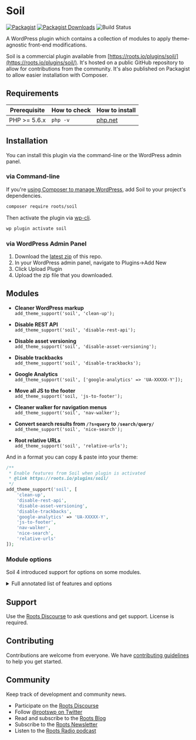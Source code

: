 # Soil
[![Packagist](https://img.shields.io/packagist/v/roots/soil.svg?style=flat-square)](https://packagist.org/packages/roots/soil)
[![Packagist Downloads](https://img.shields.io/packagist/dt/roots/soil.svg?style=flat-square)](https://packagist.org/packages/roots/soil)
![Build Status](https://github.com/roots/soil/workflows/Compatibility%20Checks/badge.svg)

A WordPress plugin which contains a collection of modules to apply theme-agnostic front-end modifications.

Soil is a commercial plugin available from [https://roots.io/plugins/soil/](https://roots.io/plugins/soil/). It's hosted on a public GitHub repository to allow for contributions from the community. It's also published on Packagist to allow easier installation with Composer.

## Requirements

<table>
  <thead>
    <tr>
      <th>Prerequisite</th>
      <th>How to check</th>
      <th>How to install</th>
    </tr>
  </thead>
  <tbody>
    <tr>
      <td>PHP &gt;= 5.6.x</td>
      <td><code>php -v</code></td>
      <td>
        <a href="http://php.net/manual/en/install.php">php.net</a>
      </td>
    </tr>
  </tbody>
</table>

## Installation

You can install this plugin via the command-line or the WordPress admin panel.

### via Command-line

If you're [using Composer to manage WordPress](https://roots.io/using-composer-with-wordpress/), add Soil to your project's dependencies.

```sh
composer require roots/soil
```

Then activate the plugin via [wp-cli](http://wp-cli.org/commands/plugin/activate/).

```sh
wp plugin activate soil
```

### via WordPress Admin Panel

1. Download the [latest zip](https://github.com/roots/soil/releases/latest) of this repo.
2. In your WordPress admin panel, navigate to Plugins->Add New
3. Click Upload Plugin
4. Upload the zip file that you downloaded.

## Modules

* **Cleaner WordPress markup**<br>
  `add_theme_support('soil', 'clean-up');`

* **Disable REST API**<br>
  `add_theme_support('soil', 'disable-rest-api');`

* **Disable asset versioning**<br>
  `add_theme_support('soil', 'disable-asset-versioning');`

* **Disable trackbacks**<br>
  `add_theme_support('soil', 'disable-trackbacks');`

* **Google Analytics**<br>
  `add_theme_support('soil', ['google-analytics' => 'UA-XXXXX-Y']);`

* **Move all JS to the footer**<br>
  `add_theme_support('soil, 'js-to-footer');`

* **Cleaner walker for navigation menus**<br>
  `add_theme_support('soil', 'nav-walker');`

* **Convert search results from `/?s=query` to `/search/query/`**<br>
  `add_theme_support('soil', 'nice-search');`

* **Root relative URLs**<br>
  `add_theme_support('soil', 'relative-urls');`

And in a format you can copy & paste into your theme:
```php
/**
 * Enable features from Soil when plugin is activated
 * @link https://roots.io/plugins/soil/
 */
add_theme_support('soil', [
    'clean-up',
    'disable-rest-api',
    'disable-asset-versioning',
    'disable-trackbacks',
    'google-analytics' => 'UA-XXXXX-Y',
    'js-to-footer',
    'nav-walker',
    'nice-search',
    'relative-urls'
]);
```

### Module options

Soil 4 introduced support for options on some modules.

<details>
<summary>Full annotated list of features and options</summary>

```php

/**
 * Enable features from Soil when plugin is activated
 * @link https://roots.io/plugins/soil/
 */
add_theme_support('soil', [
    /**
     * Clean up WordPress
     */
    'clean-up' => [
        /**
         * Obscure and suppress WordPress information.
         */
        'wp_obscurity',

        /**
         * Disable WordPress emojis.
         */
        'disable_emojis',

        /**
         * Disable Gutenberg block library CSS.
         */
        'disable_gutenberg_block_css',

        /**
         * Disable extra RSS feeds.
         */
        'disable_extra_rss',

        /**
         * Disable recent comments CSS.
         */
        'disable_recent_comments_css',

        /**
         * Disable gallery CSS.
         */
        'disable_gallery_css',

        /**
         * Clean HTML5 markup.
         */
        'clean_html5_markup',
    ],

    /**
     * Disable WordPress REST API
     */
    'disable-rest-api',

    /**
     * Remove version query string from all styles and scripts
     */
    'disable-asset-versioning',

    /**
     * Disables trackbacks/pingbacks
     */
    'disable-trackbacks',

    /**
     * Google Analytics
     */
    'google-analytics' => [
        /**
         * This is to go live with GA.
         *
         * This should probably be false in non-production.
         */
        'should_load' => false,

        /**
         * Google Analytics ID
         *
         * This is also known as your "property ID" or "measurement ID"
         *
         * Format: UA-XXXXX-Y
         */
        'google_analytics_id' => null,

        /**
         * Optimize container ID
         *
         * Format: OPT-A1B2CD (previously: GTM-A1B2CD)
         *
         * @link https://support.google.com/optimize/answer/6262084
         */
        'optimize_id' => null,

        /**
         * Anonymize user IP addresses.
         *
         * This might be required depending on region.
         *
         * @link https://github.com/roots/soil/pull/206
         */
        'anonymize_ip',
    ],

    /**
     * Moves all scripts to wp_footer action
     */
    'js-to-footer',

    /**
     * Cleaner walker for wp_nav_menu()
     */
    'nav-walker',

    /**
     * Redirects search results from /?s=query to /search/query/, converts %20 to +
     *
     * @link http://txfx.net/wordpress-plugins/nice-search/
     */
    'nice-search',

    /**
     * Convert absolute URLs to relative URLs
     *
     * Inspired by {@link http://www.456bereastreet.com/archive/201010/how_to_make_wordpress_urls_root_relative/}
     */
    'relative-urls',
]);
```
</details>


## Support

Use the [Roots Discourse](https://discourse.roots.io/) to ask questions and get support. License is required.

## Contributing

Contributions are welcome from everyone. We have [contributing guidelines](https://github.com/roots/guidelines/blob/master/CONTRIBUTING.md) to help you get started.

## Community

Keep track of development and community news.

* Participate on the [Roots Discourse](https://discourse.roots.io/)
* Follow [@rootswp on Twitter](https://twitter.com/rootswp)
* Read and subscribe to the [Roots Blog](https://roots.io/blog/)
* Subscribe to the [Roots Newsletter](https://roots.io/subscribe/)
* Listen to the [Roots Radio podcast](https://roots.io/podcast/)
